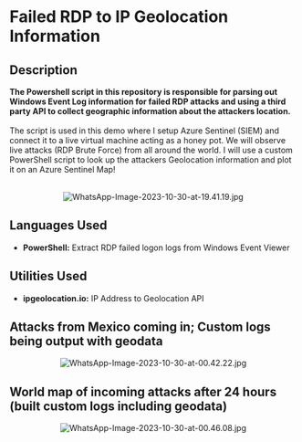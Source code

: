 <h1>Failed RDP to IP Geolocation Information</h1>



<h2>Description</h2>
<b>The Powershell script in this repository is responsible for parsing out Windows Event Log information for failed RDP attacks and using a third party API to collect geographic information about the attackers location.
</b>
<br />
<br />
The script is used in this demo where I setup Azure Sentinel (SIEM) and connect it to a live virtual machine acting as a honey pot.
We will observe live attacks (RDP Brute Force) from all around the world. I will use a custom PowerShell script to
look up the attackers Geolocation information and plot it on an Azure Sentinel Map!
<br />
<br />

<p align="center">
<img src="https://ltdfoto.ru/images/2023/12/26/WhatsApp-Image-2023-10-30-at-19.41.19.jpg" alt="WhatsApp-Image-2023-10-30-at-19.41.19.jpg" border="0" />
</p>
<h2>Languages Used</h2>

- <b>PowerShell:</b> Extract RDP failed logon logs from Windows Event Viewer 

<h2>Utilities Used</h2>

- <b>ipgeolocation.io:</b> IP Address to Geolocation API

<h2>Attacks from Mexico coming in; Custom logs being output with geodata</h2>

<p align="center">
<img src="https://ltdfoto.ru/images/2023/12/26/WhatsApp-Image-2023-10-30-at-00.42.22.jpg" alt="WhatsApp-Image-2023-10-30-at-00.42.22.jpg" border="0" />
</p>

<h2>World map of incoming attacks after 24 hours (built custom logs including geodata)</h2>

<p align="center">
<img src="https://ltdfoto.ru/images/2023/12/26/WhatsApp-Image-2023-10-30-at-00.46.08.jpg" alt="WhatsApp-Image-2023-10-30-at-00.46.08.jpg" border="0" />
</p>


<!--
 ```diff
- text in red
+ text in green
! text in orange
# text in gray
@@ text in purple (and bold)@@
```
--!>
